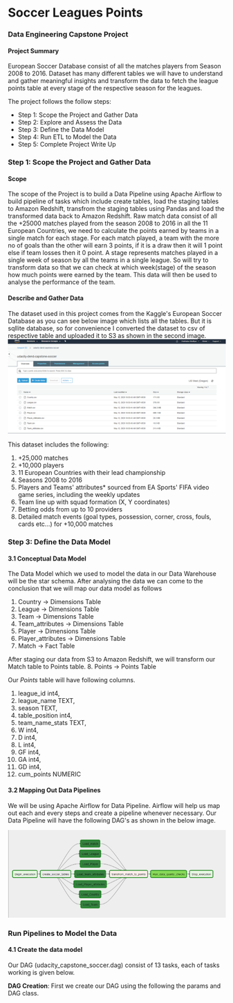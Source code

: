 # Soccer Leagues Points
### Data Engineering Capstone Project

#### Project Summary
European Soccer Database consist of all the matches players from Season 2008 to 2016. Dataset has many different tables we will have to understand and gather meaningful insights and transform the data to fetch the league points table at every stage of the respective season for the leagues.

The project follows the follow steps:
* Step 1: Scope the Project and Gather Data
* Step 2: Explore and Assess the Data
* Step 3: Define the Data Model
* Step 4: Run ETL to Model the Data
* Step 5: Complete Project Write Up

### Step 1: Scope the Project and Gather Data

#### Scope 
The scope of the Project is to build a Data Pipeline using Apache Airflow to build pipeline of tasks which include create tables, load the staging tables to Amazon Redshift, transfrom the staging tables using Pandas and load the transformed data back to Amazon Redshift.
Raw match data consist of all the +25000 matches played from the season 2008 to 2016 in all the 11 European Countries, we need to calculate the points earned by teams in a single match for each stage. 
For each match played, a team with the more no of goals than the other will earn 3 points, if it is a draw then it will 1 point else if team losses then it 0 point.
A stage represents matches played in a single week of season by all the teams in a single league. So will try to transform data so that we can check at which week(stage) of the season how much points were earned by the team. This data will then be used to analyse the performance of the team.



#### Describe and Gather Data 

The dataset used in this project comes from the Kaggle's European Soccer Database as you can see below image which lists all the tables. But it is sqllite database, so for convenience I converted the dataset to csv of respective table and uploaded it to S3 as shown in the second image.
![assets/dataset](assets/dataset.png)


This dataset includes the following:
1. +25,000 matches
2. +10,000 players
3. 11 European Countries with their lead championship
4. Seasons 2008 to 2016
5. Players and Teams' attributes* sourced from EA Sports' FIFA video game series, including the weekly updates
6. Team line up with squad formation (X, Y coordinates)
7. Betting odds from up to 10 providers
8. Detailed match events (goal types, possession, corner, cross, fouls, cards etc…) for +10,000 matches


### Step 3: Define the Data Model
#### 3.1 Conceptual Data Model
The Data Model which we used to model the data in our Data Warehouse will be the star schema. After analysing the data we can come to the conclusion that we will map our data model as follows
1. Country -> Dimensions Table
2. League -> Dimensions Table
3. Team -> Dimensions Table
4. Team_attributes -> Dimensions Table
5. Player -> Dimensions Table
6. Player_attributes -> Dimensions Table
7. Match -> Fact Table

After staging our data from S3 to Amazon Redshift, we will transform our Match table to Points table. 
8. Points -> Points Table

Our *Points* table will have following columns.
1. league_id int4,
2. league_name TEXT,
3. season TEXT,
4. table_position int4,
5. team_name_stats TEXT,
6. W int4,
7. D int4,
8. L int4,
9. GF int4,
10. GA int4,
11. GD int4,
12. cum_points NUMERIC 


#### 3.2 Mapping Out Data Pipelines

We will be using Apache Airflow for Data Pipeline. Airflow will help us map out each and every steps and create a pipeline whenever necessary.
Our Data Pipeline will have the following DAG's as shown in the below image.

![assets/data-pipeline_soccer](assets/data_pipeline_soccer.png)


### Run Pipelines to Model the Data 
#### 4.1 Create the data model
Our DAG (udacity_capstone_soccer.dag)  consist of 13 tasks, each of tasks working is given below.

**DAG Creation**: First we create our DAG using the following the params and DAG class.
